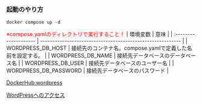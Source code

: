 ### 起動のやり方
```
docker compose up -d
```
<font color="red">※compose.yamlのディレクトリで実行すること！</font>
| 環境変数              | 意味                                                       | 
| :-------------------- | ---------------------------------------------------------- | 
| WORDPRESS_DB_HOST     | 接続先のコンテナ名。compose.yamlで定義した名前を設定する。 | 
| WORDPRESS_DB_NAME     | 接続先データベースのデータベース名                         | 
| WORDPRESS_DB_USER     | 接続先データベースのユーザー名                             | 
| WORDPRESS_DB_PASSWORD | 接続先データベースのパスワード                             | 

[DockerHub:wordpress](https://hub.docker.com/_/wordpress)

[WordPressへのアクセス](http://localhost:8080)

